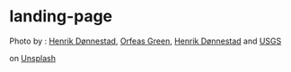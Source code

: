 # landing-page

Photo by :
<a href="https://unsplash.com/@spaceboy?utm_source=unsplash&utm_medium=referral&utm_content=creditCopyText">Henrik Dønnestad</a>, <a href="https://unsplash.com/@orpheusmss?utm_source=unsplash&utm_medium=referral&utm_content=creditCopyText">Orfeas Green</a>, <a href="https://unsplash.com/@spaceboy?utm_source=unsplash&utm_medium=referral&utm_content=creditCopyText">Henrik Dønnestad</a> and <a href="https://unsplash.com/@usgs?utm_source=unsplash&utm_medium=referral&utm_content=creditCopyText">USGS</a>

on <a href="https://unsplash.com/s/photos/texture?utm_source=unsplash&utm_medium=referral&utm_content=creditCopyText">Unsplash</a>
  
